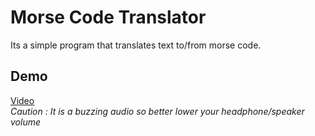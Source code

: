 # Morse Code Translator

Its a simple program that translates text to/from morse code.


## Demo

[Video](https://user-images.githubusercontent.com/88343134/177297970-c528fd5f-0b2f-4613-b74c-ab4f31230720.mp4)<br>
*Caution : It is a buzzing audio so better lower your headphone/speaker volume*
